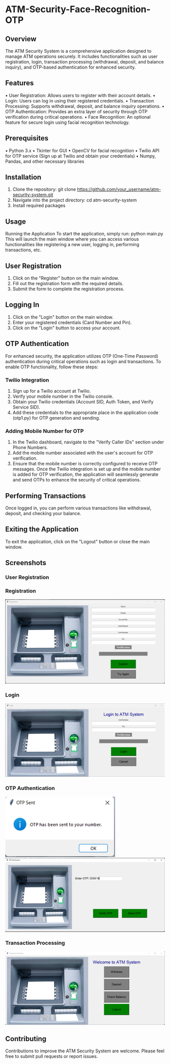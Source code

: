 # ATM-Security-Face-Recognition-OTP

## Overview
The ATM Security System is a comprehensive application designed to manage ATM operations securely. It includes functionalities such as user registration, login, transaction processing (withdrawal, deposit, and balance inquiry), and OTP-based authentication for enhanced security.
## Features
•	User Registration: Allows users to register with their account details.
•	Login: Users can log in using their registered credentials.
•	Transaction Processing: Supports withdrawal, deposit, and balance inquiry operations.
•	OTP Authentication: Provides an extra layer of security through OTP verification during critical operations.
•	Face Recognition: An optional feature for secure login using facial recognition technology.
## Prerequisites
•	Python 3.x
•	Tkinter for GUI
•	OpenCV for facial recognition
•	Twilio API for OTP service (Sign up at Twilio and obtain your credentials)
•	Numpy, Pandas, and other necessary libraries
## Installation
1.	Clone the repository: git clone https://github.com/your_username/atm-security-system.git
2.	Navigate into the project directory: cd atm-security-system
3.	Install required packages
## Usage
Running the Application
To start the application, simply run: python main.py
This will launch the main window where you can access various functionalities like registering a new user, logging in, performing transactions, etc.
## User Registration
1.	Click on the "Register" button on the main window.
2.	Fill out the registration form with the required details.
3.	Submit the form to complete the registration process.
## Logging In
1.	Click on the "Login" button on the main window.
2.	Enter your registered credentials (Card Number and Pin).
3.	Click on the "Login" button to access your account.
## OTP Authentication
For enhanced security, the application utilizes OTP (One-Time Password) authentication during critical operations such as login and transactions. To enable OTP functionality, follow these steps:
### Twilio Integration
1.	Sign up for a Twilio account at Twilio.
2.	Verify your mobile number in the Twilio console.
3.	Obtain your Twilio credentials (Account SID, Auth Token, and Verify Service SID).
4.	Add these credentials to the appropriate place in the application code (otp1.py) for OTP generation and sending.
### Adding Mobile Number for OTP
1.	In the Twilio dashboard, navigate to the "Verify Caller IDs" section under Phone Numbers.
2.	Add the mobile number associated with the user's account for OTP verification.
3.	Ensure that the mobile number is correctly configured to receive OTP messages.
Once the Twilio integration is set up and the mobile number is added for OTP verification, the application will seamlessly generate and send OTPs to enhance the security of critical operations.
## Performing Transactions
Once logged in, you can perform various transactions like withdrawal, deposit, and checking your balance.
## Exiting the Application
To exit the application, click on the "Logout" button or close the main window.
## Screenshots

### User Registration

### Registration
![Register](Screenshots/register.png)

### Login
![Login](Screenshots/login.png)

### OTP Authentication
![OTP Sent](Screenshots/otp_sent.png)
![OTP Authentication](Screenshots/otp.png)
### Transaction Processing
![Transaction Processing](Screenshots/transaction.png)


## Contributing
Contributions to improve the ATM Security System are welcome. Please feel free to submit pull requests or report issues.

